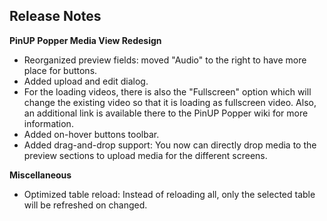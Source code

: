 ## Release Notes

**PinUP Popper Media View Redesign**

- Reorganized preview fields: moved "Audio" to the right to have more place for buttons.
- Added upload and edit dialog.
- For the loading videos, there is also the "Fullscreen" option which will change the existing video so that it is loading as fullscreen video. Also, an additional link is available there to the PinUP Popper wiki for more information.
- Added on-hover buttons toolbar.
- Added drag-and-drop support: You now can directly drop media to the preview sections to upload media for the different screens.

**Miscellaneous**

- Optimized table reload: Instead of reloading all, only the selected table will be refreshed on changed. 